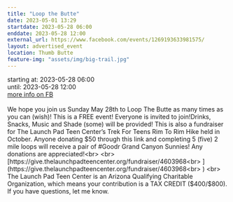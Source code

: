 ```yaml
---
title: "Loop the Butte"
date: 2023-05-01 13:29
startdate: 2023-05-28 06:00
enddate: 2023-05-28 12:00
external_url: https://www.facebook.com/events/1269193633981575/
layout: advertised_event
location: Thumb Butte
feature-img: "assets/img/big-trail.jpg"
---
```


starting at: 2023-05-28 06:00<br>until: 2023-05-28 12:00<br><a href="https://www.facebook.com/events/1269193633981575/">more info on FB</a><br><br>We hope you join us Sunday May 28th to Loop The Butte as many times as you can (wish)! This is a FREE event! Everyone is invited to join!Drinks, Snacks, Music and Shade (some) will be provided! This is also a fundraiser for The Launch Pad Teen Center’s Trek For Teens Rim To Rim Hike held in October. Anyone donating $50 through this link and completing 5 (five) 2 mile loops will receive a pair of #Goodr Grand Canyon Sunnies! Any donations are appreciated!<br>
  <br>
  [https://give.thelaunchpadteencenter.org/fundraiser/4603968<br>
](https://give.thelaunchpadteencenter.org/fundraiser/4603968<br>
)  <br>
  The Launch Pad Teen Center is an Arizona Qualifying Charitable Organization, which means your contribution is a TAX CREDIT ($400/$800). If you have questions, let me know.<br>
  <br>
  
